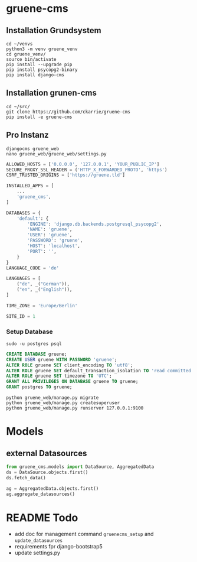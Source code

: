 # gruene-cms

## Installation Grundsystem
```shell
cd ~/venvs
python3 -m venv gruene_venv
cd gruene_venv/
source bin/activate
pip install --upgrade pip
pip install psycopg2-binary
pip install django-cms
```

## Installation grunen-cms

```shell
cd ~/src/
git clone https://github.com/ckarrie/gruene-cms
pip install -e gruene-cms
```

## Pro Instanz
```shell
djangocms gruene_web
nano gruene_web/gruene_web/settings.py
```

```python
ALLOWED_HOSTS = ['0.0.0.0', '127.0.0.1', 'YOUR_PUBLIC_IP']
SECURE_PROXY_SSL_HEADER = ('HTTP_X_FORWARDED_PROTO', 'https')
CSRF_TRUSTED_ORIGINS = ['https://gruene.tld']

INSTALLED_APPS = [
    ...
    'gruene_cms',
]

DATABASES = {
    'default': {
        'ENGINE': 'django.db.backends.postgresql_psycopg2',
        'NAME': 'gruene',
        'USER': 'gruene',
        'PASSWORD': 'gruene',
        'HOST': 'localhost',
        'PORT': '',
    }
}
LANGUAGE_CODE = 'de'

LANGUAGES = [
    ("de", _("German")),
    ("en", _("English")),
]

TIME_ZONE = 'Europe/Berlin'

SITE_ID = 1
```

### Setup Database
`sudo -u postgres psql`

```sql
CREATE DATABASE gruene;
CREATE USER gruene WITH PASSWORD 'gruene';
ALTER ROLE gruene SET client_encoding TO 'utf8';
ALTER ROLE gruene SET default_transaction_isolation TO 'read committed';
ALTER ROLE gruene SET timezone TO 'UTC';
GRANT ALL PRIVILEGES ON DATABASE gruene TO gruene;
GRANT postgres TO gruene;
```

```shell
python gruene_web/manage.py migrate
python gruene_web/manage.py createsuperuser
python gruene_web/manage.py runserver 127.0.0.1:9100
```

# Models

## external Datasources

```python
from gruene_cms.models import DataSource, AggregatedData
ds = DataSource.objects.first()
ds.fetch_data()

ag = AggregatedData.objects.first()
ag.aggregate_datasources()

```

# README Todo

- add doc for management command `gruenecms_setup` and `update_datasources`
- requirements fpr django-bootstrap5
- update settings.py